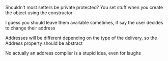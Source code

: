 Shouldn't most setters be private protected? You set stuff when you create the object using the constructor

I guess you should leave them available sometimes, if say the user decides to change their address

Addresses will be different depending on the type of the delivery, so the Address property should be abstract

No actually an address complier is a stupid idea, even for laughs